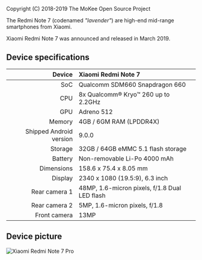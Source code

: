 Copyright (C) 2018-2019 The MoKee Open Source Project

The Redmi Note 7 (codenamed _"lavender"_) are high-end mid-range smartphones from Xiaomi.

Xiaomi Redmi Note 7 was announced and released in March 2019.

## Device specifications

| Device       | Xiaomi Redmi Note 7                             |
| -----------: | :---------------------------------------------- |
| SoC          | Qualcomm SDM660 Snapdragon 660                  |
| CPU          | 8x Qualcomm® Kryo™ 260 up to 2.2GHz             |
| GPU          | Adreno 512                                      |
| Memory       | 4GB / 6GM RAM (LPDDR4X)                         |
| Shipped Android version | 9.0.0                                |
| Storage      | 32GB / 64GB eMMC 5.1 flash storage              |
| Battery      | Non-removable Li-Po 4000 mAh                    |
| Dimensions   | 158.6 x 75.4 x 8.05 mm                          |
| Display      |2340 x 1080 (19.5:9), 6.3 inch                   |
| Rear camera 1| 48MP, 1.6-micron pixels, f/1.8 Dual LED flash   |
| Rear camera 2| 5MP, 1.6-micron pixels, f/1.8                   |
| Front camera | 13MP                                            |

## Device picture

![Xiaomi Redmi Note 7 Pro](https://i1.mifile.cn/f/i/2019/redmi7/320-220.png)
